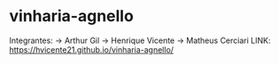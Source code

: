 # vinharia-agnello
Integrantes:
-> Arthur Gil 
-> Henrique Vicente 
-> Matheus Cerciari 
LINK: 
https://hvicente21.github.io/vinharia-agnello/
